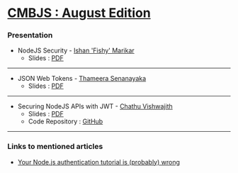 [CMBJS : August Edition](http://bit.ly/cmbJSAug17)
==================

### Presentation ###


* NodeJS Security - [Ishan 'Fishy' Marikar ](https://github.com/ishan-marikar)
	* Slides : [PDF](https://github.com/CMBJS/Meetups/raw/master/August%20-%202017/SecurityInNodeJS.pdf)

----
* JSON Web Tokens - [Thameera Senanayaka](https://twitter.com/thameera)
	* Slides : [PDF](https://github.com/CMBJS/Meetups/raw/master/August%20-%202017/jwt.pdf)

----

* Securing NodeJS APIs with JWT - [Chathu Vishwajith](https://chathu.me)
	* Slides : [PDF](https://github.com/CMBJS/Meetups/raw/master/August%20-%202017/SecuringNodeJSAPIsWithJWT.pdf)
	* Code Repository : [GitHub](https://github.com/iamchathu/cmbjs-express-api-auth-demo)

----


### Links to mentioned articles ###

* [Your Node.js authentication tutorial is (probably) wrong](https://hackernoon.com/your-node-js-authentication-tutorial-is-wrong-f1a3bf831a46)